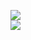 [![](https://img.shields.io/badge/Made%20With-Github%20Spray-lightgrey.svg?style=for-the-badge&logo=github)](https://github.com/Annihil/github-spray#6568)  
[![](https://i.imgur.com/2DrTn0Z.gif)](https://github.com/Annihil/github-spray)